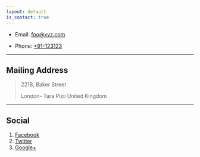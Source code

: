```yaml
---
layout: default
is_contact: true
---
```


* Email: [foo@xyz.com](mailto:foo@xyz.com)

* Phone: [+91-123123](tel:+91-123123)

---

## Mailing Address

> 221B, Baker Street
>
> London- Tara Pizii
> United Kingdom

---

## Social

1. [Facebook](#)
2. [Twitter](#)
3. [Google+](#)
